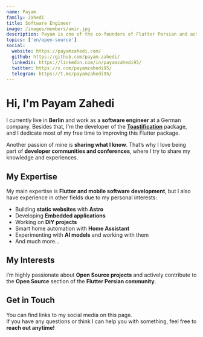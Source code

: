 ```yaml
---
name: Payam
family: Zahedi
title: Software Engineer
image: /images/members/amir.jpg
description: Payam is one of the co-founders of Flutter Persian and actively contributes to our open-source projects. He plays a key role in managing tasks and ensuring everything runs smoothly and efficiently! 🚀
topics: ['en/open-source']
social:
  website: https://payamzahedi.com/
  github: https://github.com/payam-zahedi/
  linkedin: https://linkedin.com/in/payamzahedi95/
  twitter: https://x.com/payamzahedi95/
  telegram: https://t.me/payamzahedi95/
---
```


# Hi, I'm Payam Zahedi

I currently live in **Berlin** and work as a **software engineer** at a German company. Besides that, I'm the developer of the **[Toastification](https://payamzahedi.com/toastification/)** package, and I dedicate most of my free time to improving this Flutter package.

Another passion of mine is **sharing what I know**. That’s why I love being part of **developer communities and conferences**, where I try to share my knowledge and experiences.

## My Expertise

My main expertise is **Flutter and mobile software development**, but I also have experience in other fields due to my personal interests:

- Building **static websites** with **Astro**
- Developing **Embedded applications**
- Working on **DIY projects**
- Smart home automation with **Home Assistant**
- Experimenting with **AI models** and working with them
- And much more...

## My Interests

I’m highly passionate about **Open Source projects** and actively contribute to the **Open Source** section of the **Flutter Persian community**.

## Get in Touch

You can find links to my social media on this page.  
If you have any questions or think I can help you with something, feel free to **reach out anytime!**
